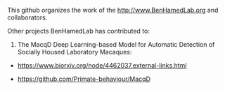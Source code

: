 This github organizes the work of the http://www.BenHamedLab.org and collaborators.


Other projects BenHamedLab has contributed to:

1. The MacqD Deep Learning-based Model for Automatic Detection of Socially Housed Laboratory Macaques:

* https://www.biorxiv.org/node/4462037.external-links.html

* https://github.com/Primate-behaviour/MacqD

